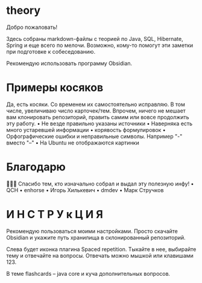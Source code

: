 # theory
Добро пожаловать!

Здесь собраны markdown-файлы с теорией по Java, SQL, Hibernate, Spring и еще всего по мелочи.
Возможно, кому-то помогут эти заметки при подготовке к собеседованию.

Рекомендую использовать программу Obsidian.

# Примеры косяков
Да, есть косяки. 
Со временем их самостоятельно исправляю. В том числе, увеличиваю число карточек/тем.
Впрочем, ничего не мешает вам клонировать репозиторий, править самим или вовсе продолжить эту работу.
  • Не везде правильно указаны источники
  • Наверняка есть много устаревшей информации
  • корявость формулировок
  • Орфографические ошибки и неправильные символы. Например "-" вместо "–"
  • На Ubuntu не отображаются картинки

# Благодарю
🎉️🎉️🎉️
Спасибо тем, кто изначально собрал и выдал эту полезную инфу!
  • QCH
  • enhorse
  • Игорь Хилькевич
  • dmdev
  • Марк Стручков

# И Н С Т Р У к Ц И Я
Рекомендую пользоваться моими настройками. Просто скачайте Obsidian и укажите путь хранилища в склонированный репозиторий.

Слева будет иконка плагина Spaced repetition. Тыкайте в нее, выбирайте тему и отвечайте на вопросы. Отвечать можно мышкой или клавишами 123.

В теме flashcards – java core и куча дополнительных вопросов.
